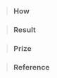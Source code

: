 <!-- 제목은 아래처럼 -->
<!-- [BURGERQ-001] PR 제목 -->

> ### How
<!-- 해당 테스크를 수행하기 위한 과정과 흐름에 대해 집중해서 작성해주세요. -->

> ### Result
<!-- 해당 테스크를 통한 결과에 대해 짧게 작성해주세요. -->
<!-- 작업한 내용, 스크린샷 -->

> ### Prize
<!-- 해당 테스크를 통해서 어떤 기술적 성취가 있었는지 작성해주세요. -->
<!-- !! 사용하지 않는다면 삭제해주세요. -->

> ### Reference
<!-- 해당 테스크를 수행하며 참고한 Link를 모두 작성합니다. (Reference) -->
<!-- !! 사용하지 않는다면 삭제해주세요. -->
